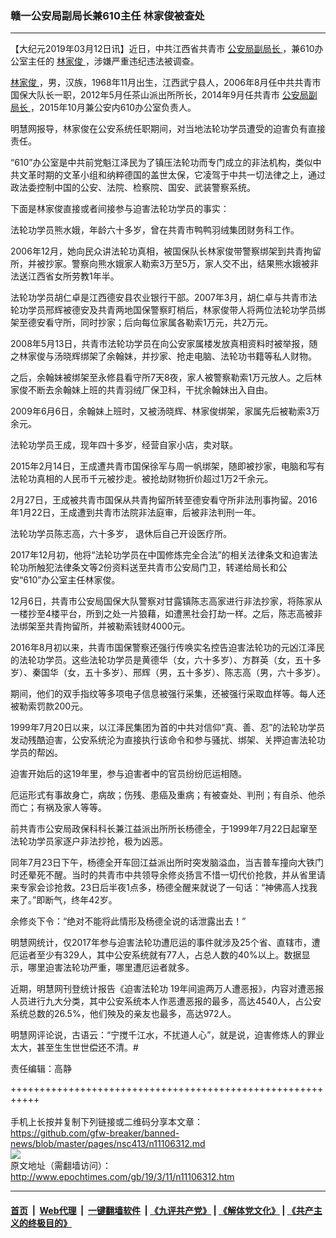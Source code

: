 ### 赣一公安局副局长兼610主任 林家俊被查处
------------------------

<p>
 【大纪元2019年03月12日讯】近日，中共江西省共青市
 <a href="http://www.epochtimes.com/gb/tag/%E5%85%AC%E5%AE%89%E5%B1%80%E5%89%AF%E5%B1%80%E9%95%BF.html">
  公安局副局长
 </a>
 ，兼610办公室主任的
 <a href="http://www.epochtimes.com/gb/tag/%E6%9E%97%E5%AE%B6%E4%BF%8A.html">
  林家俊
 </a>
 ，涉嫌严重违纪违法被调查。
</p>
<p class="p4">
 <span class="s1">
  <a href="http://www.epochtimes.com/gb/tag/%E6%9E%97%E5%AE%B6%E4%BF%8A.html">
   林家俊
  </a>
  ，男，汉族，1968年11月出生，江西武宁县人，2006年8月任中共共青市国保大队长一职，2012年5月任茶山派出所所长，2014年9月任共青市
  <a href="http://www.epochtimes.com/gb/tag/%E5%85%AC%E5%AE%89%E5%B1%80%E5%89%AF%E5%B1%80%E9%95%BF.html">
   公安局副局长
  </a>
  ，2015年10月兼公安内610办公室负责人。
 </span>
</p>
<p class="p4">
 <span class="s1">
  明慧网报导，林家俊在公安系统任职期间，对当地法轮功学员遭受的迫害负有直接责任。
 </span>
</p>
<p class="p5">
 <span class="s1">
  “610”办公室是中共前党魁江泽民为了镇压法轮功而专门成立的非法机构，类似中共文革时期的文革小组和纳粹德国的盖世太保，它凌驾于中共一切法律之上，通过政法委控制中国的公安、法院、检察院、国安、武装警察系统。
 </span>
</p>
<p class="p5">
 <span class="s1">
  下面是林家俊直接或者间接参与迫害法轮功学员的事实：
 </span>
</p>
<p class="p4">
 <span class="s1">
  法轮功学员熊水娥，年龄六十多岁，曾在共青市鸭鸭羽绒集团财务科工作。
 </span>
</p>
<p class="p4">
 <span class="s1">
  2006年12月，她向民众讲法轮功真相，被国保队长林家俊带警察绑架到共青拘留所，并被抄家。警察向熊水娥家人勒索3万至5万，家人交不出，结果熊水娥被非法送江西省女所劳教1年半。
 </span>
</p>
<p class="p4">
 <span class="s1">
  法轮功学员胡仁卓是江西德安县农业银行干部。2007年3月，胡仁卓与共青市法轮功学员邢辉被德安及共青两地国保警察盯梢后，林家俊带人将两位法轮功学员绑架至德安看守所，同时抄家；后向每位家属各勒索1万元，共2万元。
 </span>
</p>
<p class="p4">
 <span class="s1">
  2008年5月13日，共青市法轮功学员在向公安家属楼发放真相资料时被举报，随之林家俊与汤晓辉绑架了余翰妹，并抄家、抢走电脑、法轮功书籍等私人财物。
 </span>
</p>
<p class="p4">
 <span class="s1">
  之后，余翰妹被绑架至永修县看守所7天8夜，家人被警察勒索1万元放人。之后林家俊不断去余翰妹上班的共青羽绒厂保卫科，干扰余翰妹出入自由。
 </span>
</p>
<p class="p4">
 <span class="s1">
  2009年6月6日，余翰妹上班时，又被汤晓辉、林家俊绑架，家属先后被勒索3万余元。
 </span>
</p>
<p class="p4">
 <span class="s1">
  法轮功学员王成，现年四十多岁，经营自家小店，卖对联。
 </span>
</p>
<p class="p4">
 <span class="s1">
  2015年2月14日，王成遭共青市国保徐军与周一帆绑架，随即被抄家，电脑和写有法轮功真相的人民币千元被抄走。被抢劫财物折价超过1万2千余元。
 </span>
</p>
<p class="p4">
 <span class="s1">
  2月27日，王成被共青市国保从共青拘留所转至德安看守所非法刑事拘留。2016年1月22日，王成遭到共青市法院非法庭审，后被非法判刑一年。
 </span>
</p>
<p class="p4">
 <span class="s1">
  法轮功学员陈志高，六十多岁， 退休后自己开设医疗所。
 </span>
</p>
<p class="p4">
 2017年12月初，他将“法轮功学员在中国修炼完全合法”的相关法律条文和迫害法轮功所触犯法律条文等2份资料送至共青市公安局门卫，转递给局长和公安“610”办公室主任林家俊。
</p>
<p class="p4">
 <span class="s1">
  12月6日，共青市公安局国保大队警察对甘露镇陈志高家进行非法抄家，将陈家从一楼抄至4楼平台，所到之处一片狼藉，如遭黑社会打劫一样。之后，陈志高被非法绑架至共青拘留所，并被勒索钱财4000元。
 </span>
</p>
<p class="p4">
 <span class="s1">
  2016年8月初以来，共青市国保警察还强行传唤实名控告迫害法轮功的元凶江泽民的法轮功学员。这些法轮功学员是黄德华（女，六十多岁）、方群英（女，五十多岁）、秦国华（女，五十多岁）、邢辉（男，五十多岁）、陈志高（男，六十多岁）。
 </span>
</p>
<p class="p4">
 <span class="s1">
  期间，他们的双手指纹等多项电子信息被强行采集，还被强行采取血样等。每人还被勒索罚款200元。
 </span>
</p>
<p class="p4">
 <span class="s1">
  1999年7月20日以来，以江泽民集团为首的中共对信仰“真、善、忍”的法轮功学员发动残酷迫害，公安系统沦为直接执行该命令和参与骚扰、绑架、关押迫害法轮功学员的帮凶。
 </span>
</p>
<p class="p4">
 <span class="s1">
  迫害开始后的这19年里，参与迫害者中的官员纷纷厄运相随。
 </span>
</p>
<p class="p4">
 <span class="s1">
  厄运形式有事故身亡，病故；伤残、患癌及重病；有被查处、判刑；有自杀、他杀而亡；有祸及家人等等。
 </span>
</p>
<p class="p2">
 <span class="s1">
  前共青市公安局政保科科长兼江益派出所所长杨德全，于1999年7月22日起窜至法轮功学员家逐户非法抄抢，极为凶恶。
 </span>
</p>
<p class="p2">
 <span class="s1">
  同年7月23日下午，杨德全开车回江益派出所时突发脑溢血，当吉普车撞向大铁门时还晕死不醒。当时的共青市中共领导余修炎扬言不惜一切代价抢救，并从省里请来专家会诊抢救。23日后半夜1点多，杨德全醒来就说了一句话：“神佛高人找我来了。”即断气，终年42岁。
 </span>
</p>
<p class="p2">
 <span class="s1">
  余修炎下令：“绝对不能将此情形及杨德全说的话泄露出去！”
 </span>
</p>
<p class="p9">
 <span class="s1">
  明慧网统计，仅2017年参与迫害法轮功遭厄运的事件就涉及25个省、直辖市，遭厄运者至少有329人，其中公安系统就有77人，占总人数的40%以上。数据显示，哪里迫害法轮功严重，哪里遭厄运者就多。
 </span>
</p>
<p class="p2">
 <span class="s1">
  近期，明慧网刊登统计报告《迫害法轮功 19年间逾两万人遭恶报》，内容对遭恶报人员进行九大分类，其中公安系统本人作恶遭恶报的最多，高达4540人，占公安系统总数的26.5%，他们殃及的亲友也最多，高达972人。
 </span>
</p>
<p class="p9">
 明慧网评论说，古语云：“宁搅千江水，不扰道人心”，就是说，迫害修炼人的罪业太大，甚至生生世世偿还不清。#
</p>
<p class="p9">
 责任编辑：高静
</p>

+++++++++++++++++++++++++++++++++++++++++++++++++++++++++++<br/><br/>
手机上长按并复制下列链接或二维码分享本文章：<br/>
https://github.com/gfw-breaker/banned-news/blob/master/pages/nsc413/n11106312.md <br/>
<a href='https://github.com/gfw-breaker/banned-news/blob/master/pages/nsc413/n11106312.md'><img src='https://github.com/gfw-breaker/banned-news/blob/master/pages/nsc413/n11106312.md.png'/></a> <br/>
原文地址（需翻墙访问）：http://www.epochtimes.com/gb/19/3/11/n11106312.htm


------------------------
#### [首页](https://github.com/gfw-breaker/banned-news/blob/master/README.md) &nbsp;|&nbsp; [Web代理](https://github.com/labour-camp/helloworld) &nbsp;|&nbsp; [一键翻墙软件](https://github.com/gfw-breaker/nogfw/blob/master/README.md) &nbsp;| [《九评共产党》](https://github.com/gfw-breaker/9ping.md/blob/master/README.md#九评之一评共产党是什么) | [《解体党文化》](https://github.com/gfw-breaker/jtdwh.md/blob/master/README.md) | [《共产主义的终极目的》](https://github.com/gfw-breaker/gczydzjmd.md/blob/master/README.md)

